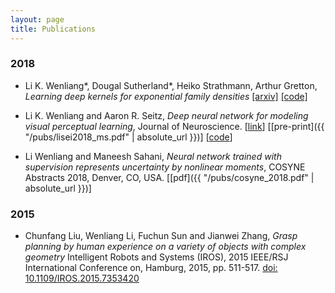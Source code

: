 ```yaml
---
layout: page
title: Publications
---
```


### 2018

* Li K. Wenliang\*, Dougal Sutherland\*, Heiko Strathmann, Arthur Gretton, *Learning deep kernels for exponential family densities* 
[[arxiv]](https://arxiv.org/abs/1811.08357)
[[code]](https://github.com/kevin-w-li/deep-kexpfam)

* Li K. Wenliang and Aaron R. Seitz, *Deep neural network for modeling visual perceptual learning*, Journal of Neuroscience. 
[[link](http://www.jneurosci.org/content/38/27/6028)]
[[pre-print]({{ "/pubs/lisei2018_ms.pdf" | absolute_url }})]
[[code](https://github.com/kevin-w-li/DNN_for_VPL)]

* Li Wenliang and Maneesh Sahani, *Neural network trained with supervision represents uncertainty by nonlinear moments*, COSYNE Abstracts 2018, Denver, CO, USA. [[pdf]({{ "/pubs/cosyne_2018.pdf" | absolute_url }})]


### 2015
* Chunfang Liu, Wenliang Li, Fuchun Sun and Jianwei Zhang, *Grasp planning by human experience on a variety of objects with complex geometry* Intelligent Robots and Systems (IROS), 2015 IEEE/RSJ International Conference on, Hamburg, 2015, pp. 511-517.
[doi: 10.1109/IROS.2015.7353420](http://ieeexplore.ieee.org/document/7353420/?reload=true&arnumber=7353420)

